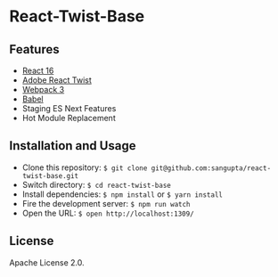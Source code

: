 # React-Twist-Base

## Features

* [React 16](https://reactjs.org/)
* [Adobe React Twist](https://github.com/adobe/twist)
* [Webpack 3](https://webpack.js.org/)
* [Babel](https://babeljs.io/)
* Staging ES Next Features
* Hot Module Replacement

## Installation and Usage

* Clone this repository: `$ git clone git@github.com:sangupta/react-twist-base.git`
* Switch directory:  `$ cd react-twist-base`
* Install dependencies: `$ npm install` or `$ yarn install`
* Fire the development server: `$ npm run watch`
* Open the URL: `$ open http://localhost:1309/`

## License

Apache License 2.0.
